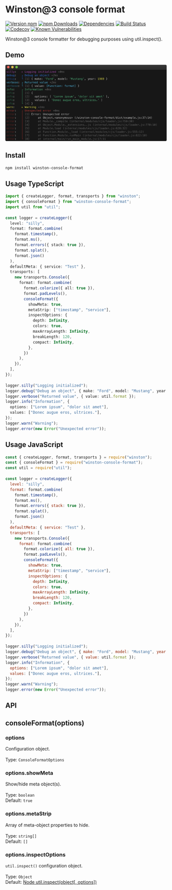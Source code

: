 # Winston@3 console format

[![Version npm](https://img.shields.io/npm/v/winston-console-format.svg?style=flat-square)](https://www.npmjs.com/package/winston-console-format)
[![npm Downloads](https://img.shields.io/npm/dm/winston-console-format.svg?style=flat-square)](https://npmcharts.com/compare/winston-console-format?minimal=true)
[![Dependencies](https://img.shields.io/david/duccio/winston-console-format.svg?style=flat-square)](https://david-dm.org/duccio/winston-console-format)
[![Build Status](https://img.shields.io/travis/duccio/winston-console-format/master.svg?style=flat-square)](https://travis-ci.com/duccio/winston-console-format)
[![Codecov](https://img.shields.io/codecov/c/github/duccio/winston-console-format.svg)](https://codecov.io/github/duccio/winston-console-format)
[![Known Vulnerabilities](https://snyk.io/test/github/duccio/winston-console-format/badge.svg)](https://snyk.io/test/github/duccio/winston-console-format)

Winston@3 console formatter for debugging purposes using util.inspect().

## Demo

![](demo.png)

## Install

```bash
npm install winston-console-format
```

## Usage TypeScript

```typescript
import { createLogger, format, transports } from "winston";
import { consoleFormat } from "winston-console-format";
import util from "util";

const logger = createLogger({
  level: "silly",
  format: format.combine(
    format.timestamp(),
    format.ms(),
    format.errors({ stack: true }),
    format.splat(),
    format.json()
  ),
  defaultMeta: { service: "Test" },
  transports: [
    new transports.Console({
      format: format.combine(
        format.colorize({ all: true }),
        format.padLevels(),
        consoleFormat({
          showMeta: true,
          metaStrip: ["timestamp", "service"],
          inspectOptions: {
            depth: Infinity,
            colors: true,
            maxArrayLength: Infinity,
            breakLength: 120,
            compact: Infinity,
          },
        })
      ),
    }),
  ],
});

logger.silly("Logging initialized");
logger.debug("Debug an object", { make: "Ford", model: "Mustang", year: 1969 });
logger.verbose("Returned value", { value: util.format });
logger.info("Information", {
  options: ["Lorem ipsum", "dolor sit amet"],
  values: ["Donec augue eros, ultrices."],
});
logger.warn("Warning");
logger.error(new Error("Unexpected error"));
```

## Usage JavaScript

```js
const { createLogger, format, transports } = require("winston");
const { consoleFormat } = require("winston-console-format");
const util = require("util");

const logger = createLogger({
  level: "silly",
  format: format.combine(
    format.timestamp(),
    format.ms(),
    format.errors({ stack: true }),
    format.splat(),
    format.json()
  ),
  defaultMeta: { service: "Test" },
  transports: [
    new transports.Console({
      format: format.combine(
        format.colorize({ all: true }),
        format.padLevels(),
        consoleFormat({
          showMeta: true,
          metaStrip: ["timestamp", "service"],
          inspectOptions: {
            depth: Infinity,
            colors: true,
            maxArrayLength: Infinity,
            breakLength: 120,
            compact: Infinity,
          },
        })
      ),
    }),
  ],
});

logger.silly("Logging initialized");
logger.debug("Debug an object", { make: "Ford", model: "Mustang", year: 1969 });
logger.verbose("Returned value", { value: util.format });
logger.info("Information", {
  options: ["Lorem ipsum", "dolor sit amet"],
  values: ["Donec augue eros, ultrices."],
});
logger.warn("Warning");
logger.error(new Error("Unexpected error"));
```

## API

## consoleFormat(options)

### options

Configuration object.<br><br>Type: `ConsoleFormatOptions`

### options.showMeta

Show/hide meta object(s).<br><br> Type: `boolean`<br> Default: `true`

### options.metaStrip

Array of meta-object properties to hide.<br><br> Type: `string[]`<br> Default: `[]`

### options.inspectOptions

`util.inspect()` configuration object.<br><br> Type: `Object`<br> Default: [Node util.inspect(object[, options])](https://nodejs.org/api/util.html#util_util_inspect_object_options)

